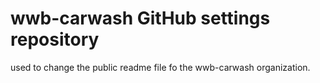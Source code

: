# wwb-carwash GitHub settings repository
used to change the public readme file fo the wwb-carwash organization.
